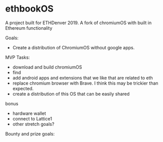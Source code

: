 # ethbookOS
A project built for ETHDenver 2019. A fork of chromiumOS with built in Ethereum functionality

Goals:
- Create a distribution of ChromiumOS without google apps.

MVP Tasks:
- download and build chromiumOS
- find 
- add android apps and extensions that we like that are related to eth
- replace chromium browser with Brave. I think this may be trickier than expected.
- create a distribution of this OS that can be easily shared

bonus
- hardware wallet
- connect to Lattice1
- other stretch goals?


Bounty and prize goals:

